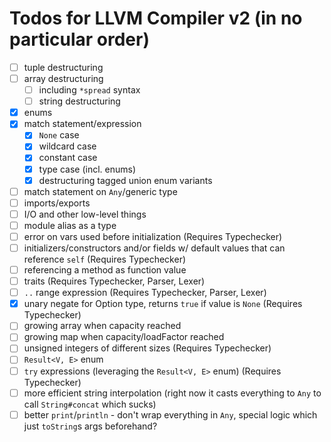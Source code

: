 # Todos for LLVM Compiler v2 (in no particular order)

- [ ] tuple destructuring
- [ ] array destructuring
  - [ ] including `*spread` syntax
  - [ ] string destructuring
- [x] enums
- [x] match statement/expression
  - [x] `None` case
  - [x] wildcard case
  - [x] constant case
  - [x] type case (incl. enums)
  - [x] destructuring tagged union enum variants
- [ ] match statement on `Any`/generic type
- [ ] imports/exports
- [ ] I/O and other low-level things
- [ ] module alias as a type
- [ ] error on vars used before initialization (Requires Typechecker)
- [ ] initializers/constructors and/or fields w/ default values that can reference `self` (Requires Typechecker)
- [ ] referencing a method as function value
- [ ] traits (Requires Typechecker, Parser, Lexer)
- [ ] `..` range expression (Requires Typechecker, Parser, Lexer)
- [x] unary negate for Option type, returns `true` if value is `None` (Requires Typechecker)
- [ ] growing array when capacity reached
- [ ] growing map when capacity/loadFactor reached
- [ ] unsigned integers of different sizes (Requires Typechecker)
- [ ] `Result<V, E>` enum
- [ ] `try` expressions (leveraging the `Result<V, E>` enum) (Requires Typechecker)
- [ ] more efficient string interpolation (right now it casts everything to `Any` to call `String#concat` which sucks)
- [ ] better `print`/`println` - don't wrap everything in `Any`, special logic which just `toString`s args beforehand?
